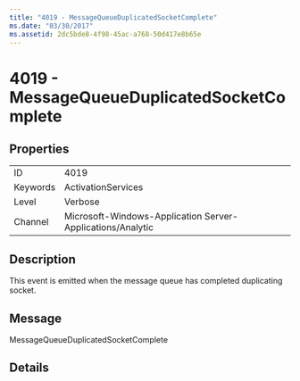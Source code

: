 ```yaml
---
title: "4019 - MessageQueueDuplicatedSocketComplete"
ms.date: "03/30/2017"
ms.assetid: 2dc5bde8-4f98-45ac-a768-50d417e8b65e
---
```

# 4019 - MessageQueueDuplicatedSocketComplete
## Properties  


|||  
|-|-|  
|ID|4019|  
|Keywords|ActivationServices|  
|Level|Verbose|  
|Channel|Microsoft-Windows-Application Server-Applications/Analytic|  

## Description  
 This event is emitted when the message queue has completed duplicating socket.  

## Message  
 MessageQueueDuplicatedSocketComplete  

## Details
